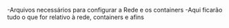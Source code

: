 -Arquivos necessários para configurar a Rede e os containers
-Aqui ficarão tudo o que for relativo à rede, containers e afins
